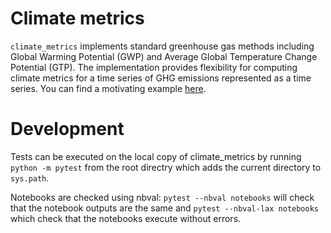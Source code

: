 # Climate metrics
`climate_metrics` implements standard greenhouse gas methods including Global Warming Potential (GWP) and Average Global Temperature Change Potential (GTP).  The implementation provides flexibility for computing climate metrics for a time series of GHG emissions represented as a time series. You can find a motivating example [here](notebooks/A-motivating-example.ipynb).


# Development
Tests can be executed on the local copy of climate_metrics by running `python -m pytest` from the root directry which adds the current directory to `sys.path`.

Notebooks are checked using nbval: `pytest --nbval notebooks` will check that the notebook outputs are the same and `pytest --nbval-lax notebooks` which check that the notebooks execute without errors.